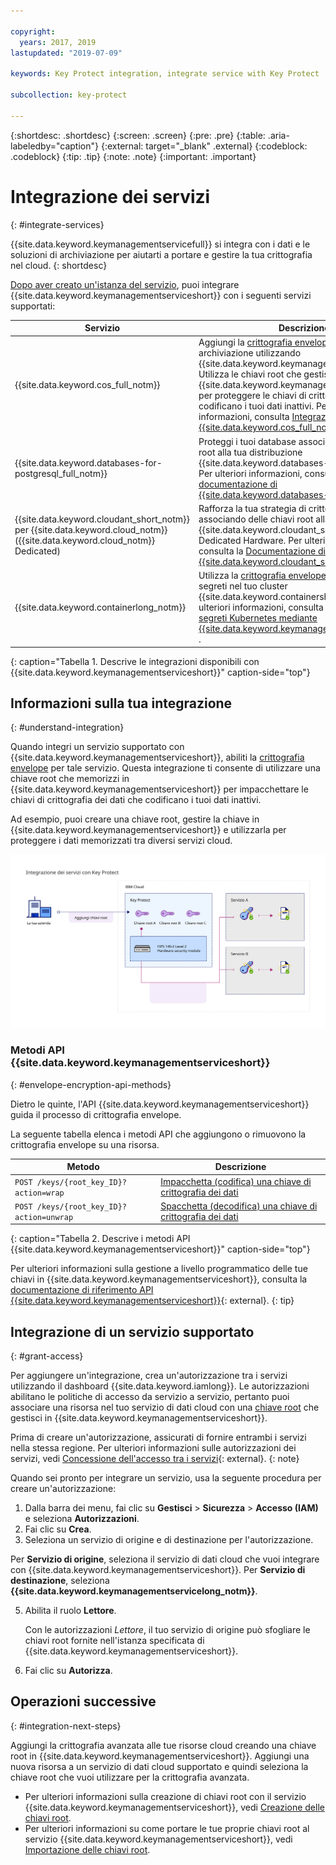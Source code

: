 ```yaml
---

copyright:
  years: 2017, 2019
lastupdated: "2019-07-09"

keywords: Key Protect integration, integrate service with Key Protect

subcollection: key-protect

---
```


{:shortdesc: .shortdesc}
{:screen: .screen}
{:pre: .pre}
{:table: .aria-labeledby="caption"}
{:external: target="_blank" .external}
{:codeblock: .codeblock}
{:tip: .tip}
{:note: .note}
{:important: .important}

# Integrazione dei servizi
{: #integrate-services}

{{site.data.keyword.keymanagementservicefull}} si integra con i dati e le soluzioni di archiviazione per aiutarti a portare e gestire la tua crittografia nel cloud.
{: shortdesc}

[Dopo aver creato un'istanza del servizio](/docs/services/key-protect?topic=key-protect-provision), puoi integrare {{site.data.keyword.keymanagementserviceshort}} con i seguenti servizi supportati:

| Servizio | Descrizione |
| --- | --- |
| {{site.data.keyword.cos_full_notm}} | Aggiungi la [crittografia envelope](/docs/services/key-protect?topic=key-protect-envelope-encryption) ai tuoi bucket di archiviazione utilizzando {{site.data.keyword.keymanagementserviceshort}}. Utilizza le chiavi root che gestisci in {{site.data.keyword.keymanagementserviceshort}} per proteggere le chiavi di crittografia dei dati che codificano i tuoi dati inattivi. Per ulteriori informazioni, consulta [Integrazione con {{site.data.keyword.cos_full_notm}}](/docs/services/key-protect?topic=key-protect-integrate-cos).|
| {{site.data.keyword.databases-for-postgresql_full_notm}} | Proteggi i tuoi database associando delle chiavi root alla tua distribuzione {{site.data.keyword.databases-for-postgresql}}. Per ulteriori informazioni, consulta la [documentazione di {{site.data.keyword.databases-for-postgresql}}](/docs/services/databases-for-postgresql?topic=cloud-databases-key-protect).|
| {{site.data.keyword.cloudant_short_notm}} per {{site.data.keyword.cloud_notm}} ({{site.data.keyword.cloud_notm}} Dedicated) | Rafforza la tua strategia di crittografia inattiva associando delle chiavi root alla tua istanza {{site.data.keyword.cloudant_short_notm}} Dedicated Hardware. Per ulteriori informazioni, consulta la [Documentazione di {{site.data.keyword.cloudant_short_notm}}](/docs/services/Cloudant/offerings?topic=cloudant-security#secure-access-control). |
| {{site.data.keyword.containerlong_notm}} | Utilizza la [crittografia envelope](/docs/services/key-protect?topic=key-protect-envelope-encryption) per proteggere i segreti nel tuo cluster {{site.data.keyword.containershort_notm}}. Per ulteriori informazioni, consulta [Crittografia dei segreti Kubernetes mediante {{site.data.keyword.keymanagementserviceshort}} ](/docs/containers?topic=containers-encryption#keyprotect).|
{: caption="Tabella 1. Descrive le integrazioni disponibili con {{site.data.keyword.keymanagementserviceshort}}" caption-side="top"}

## Informazioni sulla tua integrazione 
{: #understand-integration}

Quando integri un servizio supportato con {{site.data.keyword.keymanagementserviceshort}}, abiliti la [crittografia envelope](/docs/services/key-protect?topic=key-protect-envelope-encryption) per tale servizio. Questa integrazione ti consente di utilizzare una chiave root che memorizzi in {{site.data.keyword.keymanagementserviceshort}} per impacchettare le chiavi di crittografia dei dati che codificano i tuoi dati inattivi. 

Ad esempio, puoi creare una chiave root, gestire la chiave in {{site.data.keyword.keymanagementserviceshort}} e utilizzarla per proteggere i dati memorizzati tra diversi servizi cloud.

![Il diagramma mostra una vista contestuale della tua integrazione {{site.data.keyword.keymanagementserviceshort}}.](../images/kp-integrations.svg)

### Metodi API {{site.data.keyword.keymanagementserviceshort}}
{: #envelope-encryption-api-methods}

Dietro le quinte, l'API {{site.data.keyword.keymanagementserviceshort}} guida il processo di crittografia envelope.  

La seguente tabella elenca i metodi API che aggiungono o rimuovono la crittografia envelope su una risorsa.

| Metodo | Descrizione |
| --- | --- |
| `POST /keys/{root_key_ID}?action=wrap` | [Impacchetta (codifica) una chiave di crittografia dei dati](/docs/services/key-protect?topic=key-protect-wrap-keys) |
| `POST /keys/{root_key_ID}?action=unwrap` | [Spacchetta (decodifica) una chiave di crittografia dei dati](/docs/services/key-protect?topic=key-protect-unwrap-keys) |
{: caption="Tabella 2. Descrive i metodi API {{site.data.keyword.keymanagementserviceshort}}" caption-side="top"}

Per ulteriori informazioni sulla gestione a livello programmatico delle tue chiavi in {{site.data.keyword.keymanagementserviceshort}}, consulta la [documentazione di riferimento API {{site.data.keyword.keymanagementserviceshort}}](https://{DomainName}/apidocs/key-protect){: external}.
{: tip}

## Integrazione di un servizio supportato
{: #grant-access}

Per aggiungere un'integrazione, crea un'autorizzazione tra i servizi utilizzando il dashboard {{site.data.keyword.iamlong}}. Le autorizzazioni abilitano le politiche di accesso da servizio a servizio, pertanto puoi associare una risorsa nel tuo servizio di dati cloud con una [chiave root](/docs/services/key-protect?topic=key-protect-envelope-encryption#key-types) che gestisci in {{site.data.keyword.keymanagementserviceshort}}.

Prima di creare un'autorizzazione, assicurati di fornire entrambi i servizi nella stessa regione. Per ulteriori informazioni sulle autorizzazioni dei servizi, vedi [Concessione dell'accesso tra i servizi](/docs/iam?topic=iam-serviceauth){: external}.
{: note}

Quando sei pronto per integrare un servizio, usa la seguente procedura per creare un'autorizzazione:

1. Dalla barra dei menu, fai clic su **Gestisci** &gt; **Sicurezza** &gt; **Accesso (IAM)** e seleziona **Autorizzazioni**. 
2. Fai clic su **Crea**.
3. Seleziona un servizio di origine e di destinazione per l'autorizzazione.
 
  Per **Servizio di origine**, seleziona il servizio di dati cloud che vuoi integrare con {{site.data.keyword.keymanagementserviceshort}}. Per **Servizio di destinazione**, seleziona **{{site.data.keyword.keymanagementservicelong_notm}}**.

5. Abilita il ruolo **Lettore**.

    Con le autorizzazioni _Lettore_, il tuo servizio di origine può sfogliare le chiavi root fornite nell'istanza specificata di {{site.data.keyword.keymanagementserviceshort}}.

6. Fai clic su **Autorizza**.

## Operazioni successive
{: #integration-next-steps}

Aggiungi la crittografia avanzata alle tue risorse cloud creando una chiave root in {{site.data.keyword.keymanagementserviceshort}}. Aggiungi una nuova risorsa a un servizio di dati cloud supportato e quindi seleziona la chiave root che vuoi utilizzare per la crittografia avanzata.

- Per ulteriori informazioni sulla creazione di chiavi root con il servizio {{site.data.keyword.keymanagementserviceshort}}, vedi [Creazione delle chiavi root](/docs/services/key-protect?topic=key-protect-create-root-keys).
- Per ulteriori informazioni su come portare le tue proprie chiavi root al servizio {{site.data.keyword.keymanagementserviceshort}}, vedi [Importazione delle chiavi root](/docs/services/key-protect?topic=key-protect-import-root-keys).


